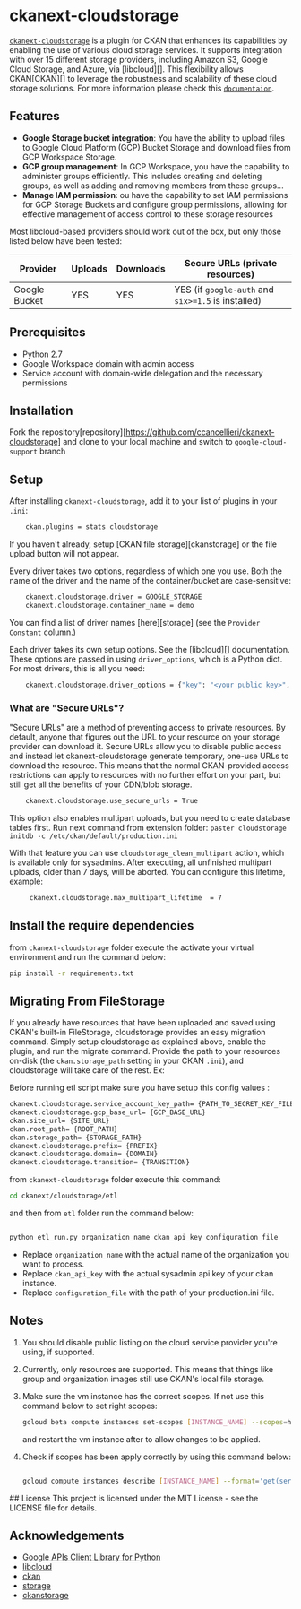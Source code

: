 # ckanext-cloudstorage

[`ckanext-cloudstorage`](documentation.md)  is a plugin for CKAN that enhances its capabilities by enabling the use of various cloud storage services. It supports integration with over 15 different storage providers, including Amazon S3, Google Cloud Storage, and Azure, via [libcloud][]. This flexibility allows CKAN[CKAN][] to leverage the robustness and scalability of these cloud storage solutions. For more information please check this [`documentaion`](documentation.md).

## Features

- **Google Storage bucket integration**: You have the ability to upload files to Google Cloud Platform (GCP) Bucket Storage and download files from GCP Workspace Storage.
- **GCP group management**: In GCP Workspace, you have the capability to administer groups efficiently. This includes creating and deleting       groups, as well as adding and removing members from these groups...
- **Manage IAM permission**: ou have the capability to set IAM permissions for GCP Storage Buckets and configure group permissions, allowing for effective management of access control to these storage resources

Most libcloud-based providers should work out of the box, but only those listed
below have been tested:

| Provider | Uploads | Downloads | Secure URLs (private resources) |
| --- | --- | --- | --- |
| Google Bucket | YES | YES | YES (if `google-auth` and `six>=1.5` is installed) 


## Prerequisites

- Python 2.7
- Google Workspace domain with admin access
- Service account with domain-wide delegation and the necessary permissions


## Installation

Fork the repository[repository][https://github.com/ccancellieri/ckanext-cloudstorage] and clone  to your local machine and switch to `google-cloud-support` branch


## Setup
After installing `ckanext-cloudstorage`, add it to your list of plugins in
your `.ini`:

```bash
    ckan.plugins = stats cloudstorage

```

If you haven't already, setup [CKAN file storage][ckanstorage] or the file
upload button will not appear.

Every driver takes two options, regardless of which one you use. Both
the name of the driver and the name of the container/bucket are
case-sensitive:

```bash
    ckanext.cloudstorage.driver = GOOGLE_STORAGE
    ckanext.cloudstorage.container_name = demo
```

You can find a list of driver names [here][storage] (see the `Provider
Constant` column.)

Each driver takes its own setup options. See the [libcloud][] documentation.
These options are passed in using `driver_options`, which is a Python dict.
For most drivers, this is all you need:

```bash
    ckanext.cloudstorage.driver_options = {"key": "<your public key>", "secret": "<your secret key>"}
```

### What are "Secure URLs"?

"Secure URLs" are a method of preventing access to private resources. By
default, anyone that figures out the URL to your resource on your storage
provider can download it. Secure URLs allow you to disable public access and
instead let ckanext-cloudstorage generate temporary, one-use URLs to download
the resource. This means that the normal CKAN-provided access restrictions can
apply to resources with no further effort on your part, but still get all the
benefits of your CDN/blob storage.
```bash
    ckanext.cloudstorage.use_secure_urls = True
```
This option also enables multipart uploads, but you need to create database tables
first. Run next command from extension folder:
    `paster cloudstorage initdb -c /etc/ckan/default/production.ini `

With that feature you can use `cloudstorage_clean_multipart` action, which is available
only for sysadmins. After executing, all unfinished multipart uploads, older than 7 days,
will be aborted. You can configure this lifetime, example:

```bash
     ckanext.cloudstorage.max_multipart_lifetime  = 7
```

## Install the require dependencies

from `ckanext-cloudstorage` folder execute the activate your virtual environment  and run the command below:
```bash
pip install -r requirements.txt
```

## Migrating From FileStorage

If you already have resources that have been uploaded and saved using CKAN's
built-in FileStorage, cloudstorage provides an easy migration command.
Simply setup cloudstorage as explained above, enable the plugin, and run the
migrate command. Provide the path to your resources on-disk (the
`ckan.storage_path` setting in your CKAN `.ini`), and
cloudstorage will take care of the rest. Ex:

Before running etl script make sure you have setup this config values :

```bash
ckanext.cloudstorage.service_account_key_path= {PATH_TO_SECRET_KEY_FILE}
ckanext.cloudstorage.gcp_base_url= {GCP_BASE_URL}
ckan.site_url= {SITE_URL}
ckan.root_path= {ROOT_PATH}
ckan.storage_path= {STORAGE_PATH}
ckanext.cloudstorage.prefix= {PREFIX}
ckanext.cloudstorage.domain= {DOMAIN}
ckanext.cloudstorage.transition= {TRANSITION}
```

from `ckanext-cloudstorage` folder execute this command:

```bash
cd ckanext/cloudstorage/etl
```

and then from `etl` folder run the command below:

```bash

python etl_run.py organization_name ckan_api_key configuration_file
```
- Replace `organization_name` with the actual name of the organization you want to process.
- Replace `ckan_api_key` with the actual sysadmin api key of your ckan instance.
- Replace `configuration_file` with the path of your production.ini file.


## Notes

1. You should disable public listing on the cloud service provider you're
   using, if supported.
2. Currently, only resources are supported. This means that things like group
   and organization images still use CKAN's local file storage.
3. Make sure the vm instance has the correct scopes. If not use this command below to set right scopes:

    ```bash
    gcloud beta compute instances set-scopes [INSTANCE_NAME] --scopes=https://www.googleapis.com/auth/cloud-platform,https://www.googleapis.com/auth/devstorage.full_control [--zone=[ZONE]]

    ```
    and restart the vm instance after to allow changes to be applied.
    
4. Check if scopes has been apply correctly by using this command below:

    ```bash

    gcloud compute instances describe [INSTANCE_NAME] --format='get(serviceAccounts[].scopes[])'

    ```

## License
This project is licensed under the MIT License - see the LICENSE file for details.

## Acknowledgements
- [Google APIs Client Library for Python](https://github.com/googleapis/google-api-python-client)</s>
- [libcloud](https://libcloud.apache.org/)
- [ckan](http://ckan.org/)
- [storage](https://libcloud.readthedocs.io/en/latest/storage/supported_providers.html)
- [ckanstorage](http://docs.ckan.org/en/latest/maintaining/filestore.html#setup-file-uploads)
